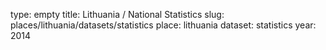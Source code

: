 type: empty
title: Lithuania / National Statistics
slug: places/lithuania/datasets/statistics
place: lithuania
dataset: statistics
year: 2014
